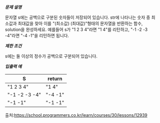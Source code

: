 ***문제 설명***

문자열 s에는 공백으로 구분된 숫자들이 저장되어 있습니다. 
str에 나타나는 숫자 중 최소값과 최대값을 찾아 이를 "(최소값) (최대값)"형태의 문자열을 반환하는 함수, solution을 완성하세요.
예를들어 s가 "1 2 3 4"라면 "1 4"를 리턴하고, "-1 -2 -3 -4"라면 "-4 -1"을 리턴하면 됩니다.

***제한 조건***

s에는 둘 이상의 정수가 공백으로 구분되어 있습니다.

***입출력 예***

| S | return |
|---|---|
|"1 2 3 4"|"1 4"|
|"-1 -2 -3 -4"|"-4 -1"|
|"-1 -1"|"-1 -1"|

출처:https://school.programmers.co.kr/learn/courses/30/lessons/12939

